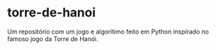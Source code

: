 # torre-de-hanoi
Um repositório com um jogo e algorítimo feito em Python inspirado no famoso jogo da Torre de Hanói.
